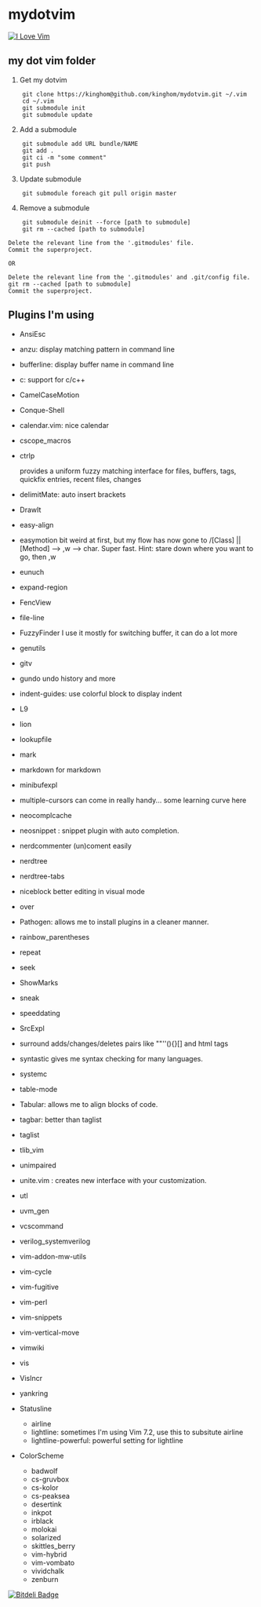 mydotvim
========

[![I Love Vim](https://img.shields.io/badge/I%20Love-Vim-red.svg)](http://vim.org)

## my dot vim folder

1. Get my dotvim

```shell
    git clone https://kinghom@github.com/kinghom/mydotvim.git ~/.vim
    cd ~/.vim
    git submodule init
    git submodule update
```

2. Add a submodule

```shell
    git submodule add URL bundle/NAME
    git add .
    git ci -m "some comment"
    git push
```

3. Update submodule

```shell
    git submodule foreach git pull origin master
```

4. Remove a submodule

```shell
    git submodule deinit --force [path to submodule]
    git rm --cached [path to submodule]
```
    Delete the relevant line from the '.gitmodules' file.
    Commit the superproject.

    OR

    Delete the relevant line from the '.gitmodules' and .git/config file.
    git rm --cached [path to submodule]
    Commit the superproject.


## Plugins I'm using

- AnsiEsc
- anzu: display matching pattern in command line
- bufferline: display buffer name in command line
- c: support for c/c++
- CamelCaseMotion
- Conque-Shell
- calendar.vim: nice calendar
- cscope_macros
- ctrlp

    provides a uniform fuzzy matching interface for files, buffers, tags, quickfix entries, recent files, changes

- delimitMate: auto insert brackets
- DrawIt
- easy-align
- easymotion
    bit weird at first, but my flow has now gone to /[Class] || [Method] --> ,w --> char. Super fast. Hint: stare down where you want to go, then ,w
- eunuch
- expand-region
- FencView
- file-line
- FuzzyFinder
    I use it mostly for switching buffer, it can do a lot more
- genutils
- gitv
- gundo
    undo history and more
- indent-guides: use colorful block to display indent
- L9
- lion
- lookupfile
- mark
- markdown
    for markdown
- minibufexpl
- multiple-cursors
    can come in really handy... some learning curve here
- neocomplcache
- neosnippet : snippet plugin with auto completion.
- nerdcommenter
    (un)coment easily
- nerdtree
- nerdtree-tabs
- niceblock
    better editing in visual mode
- over
- Pathogen: allows me to install plugins in a cleaner manner.
- rainbow_parentheses
- repeat
- seek
- ShowMarks
- sneak
- speeddating
- SrcExpl
- surround
    adds/changes/deletes pairs like ""''(){}[] and html tags
- syntastic
    gives me syntax checking for many languages.
- systemc
- table-mode
- Tabular: allows me to align blocks of code.
- tagbar: better than taglist
- taglist
- tlib_vim
- unimpaired
- unite.vim : creates new interface with your customization.
- utl
- uvm_gen
- vcscommand
- verilog_systemverilog
- vim-addon-mw-utils
- vim-cycle
- vim-fugitive
- vim-perl
- vim-snippets
- vim-vertical-move
- vimwiki
- vis
- VisIncr
- yankring
- Statusline
    * airline
    * lightline: sometimes I'm using Vim 7.2, use this to subsitute airline
    * lightline-powerful: powerful setting for lightline
- ColorScheme
    * badwolf
    * cs-gruvbox
    * cs-kolor
    * cs-peaksea
    * desertink
    * inkpot
    * irblack
    * molokai
    * solarized
    * skittles_berry
    * vim-hybrid
    * vim-vombato
    * vividchalk
    * zenburn



[![Bitdeli Badge](https://d2weczhvl823v0.cloudfront.net/kinghom/mydotvim/trend.png)](https://bitdeli.com/free "Bitdeli Badge")

